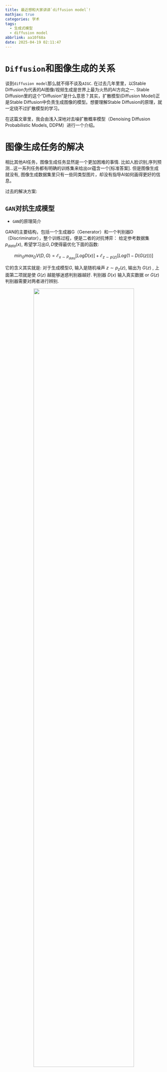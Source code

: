 ```yaml
---
title: 最近想和大家讲讲`diffusion model`!
mathjax: true
categories: 学术
tags:
  - 生成式模型
  - diffusion model
abbrlink: aa10f68a
date: 2025-04-19 02:11:47
---
```



<!-- # 最近想和大家讲讲`diffusion model`! -->


# `Diffusion`和图像生成的关系

谈到`diffusion model`那么就不得不谈及`AIGC`. 在过去几年里里，以Stable Diffusion为代表的AI图像/视频生成是世界上最为火热的AI方向之一. Stable Diffusion里的这个”Diffusion”是什么意思？其实，扩散模型(Diffusion Model)正是Stable Diffusion中负责生成图像的模型。想要理解Stable Diffusion的原理，就一定绕不过扩散模型的学习。


在这篇文章里，我会由浅入深地对去噪扩散概率模型（Denoising Diffusion Probabilistic Models, DDPM）进行一个介绍。


# 图像生成任务的解决

相比其他AI任务，图像生成任务显然是一个更加困难的事情. 比如人脸识别,序列预测...这一系列任务都有明确的训练集来给出or蕴含一个[标准答案].
但是图像生成就没有, 图像生成数据集里只有一些同类型图片，却没有指导AI如何画得更好的信息。

过去的解决方案:

## `GAN`对抗生成模型


- `GAN`的原理简介

GAN的主要结构，包括一个生成器G（Generator）和一个判别器D（Discriminator），整个训练过程，便是二者的对抗博弈：
给定参考数据集$p_{data}(x)$, 希望学习出$G,D$使得最优化下面的函数:

$$
min_{G}max_{D}V(D,G)=\mathcal{E}_{x\sim P_{data}}\left[Log D(x)\right]+\mathcal{E}_{z\sim p(z)}\left[Log(1-D(G(z)))\right]
$$

它的含义其实就是: 对于生成模型$G$, 输入是随机噪声 $z\sim p_{z}(z)$, 输出为 $G(z)$ , 上面第二项就是使 $G(z)$ 越能够迷惑判别器越好. 判别器 $D(x)$ 输入真实数据 or $G(z)$ 判别器需要对两者进行辨别.

<center>
<img src="/pics/GAN.png" width="80%">
</center>

- `GAN`存在的问题:

(*) 无法用于解决`离散型数据`的生成问题, 自然语言处理是一个很典型的例子:

局部信息很重要：图像局部很多细节并不太影响人类的对图像的理解，只要整体到位就 ok，不然也犯不着 CNN 这么多 filter 一层层给你过滤，你破坏少数像素点不影响人类理解。`自然语言麻烦在于，在细微处修改一下`，就变味了。比如“西瓜汁好喝！”，我稍微改一下“西瓜汁好喝吗？”，尾巴动一点，整个意思都变了。GAN 局部信息重构到底是靠死记硬背训练样本，还是靠神经网络插值“生成”出来的？我反正不清楚，不管如何，针对自然语言这种细节敏感的问题，GAN 不是一个首选方案，不然 n-gram 的 LM 也不会活到今天。

- 解决办法(引入强化学习RL)

related works [SeqGAN](https://arxiv.org/pdf/1609.05473v5)

to be continued


------------------------------------------------------------------------------


## `VAE` (Variational AutoEncoder) 变分推断模型

VAE作为可以和GAN比肩的生成模型，融合了贝叶斯方法和深度学习的优势，拥有优雅的数学基础和简单易懂的架构以及令人满意的性能，其能提取disentangled latent variable的特性也使得它比一般的生成模型具有更广泛的意义。

- 关于`Latent Variable`(隐藏变量)的理解

生成模型一般会生成多个种类的数据，比如说在手写数字生成中，我们总共有10个类别的数字要生成，这个时候latent variable model就是一个很好的选择。

为什么呢？举例来说，我们很容易能注意到相同类别的数据在不同维度之间是有依赖存在的，比如生成数字5的时候，如果左边已经生成了数字5的左半部分，那么右半部分就几乎可以确定是5的另一半了。


<center>
<img src="/pics/VAE.png" width="80%">
</center>

因此一个好的想法是，生成模型在生成数字的时候有两个步骤，即(1)决定要生成什么数字，这个数字用一个被称为latent variable的向量z来表示，(2)然后再根据z来直接生成相应的数字。用数学表达式来表示就是：

$$
P(X)=\int P(X|z;\theta)P(z)dz.
$$


- 问:那么现在的关键是关于`Latent Variable` $z$ 的 先验概率分布形式 $P(z)$ 如何取值?


答:很简单,直接设定 $P(z)$ 满足`标准高斯分布`就行. 因为任何复杂的分布都可以通过多层MLP映射成标准高斯分布.

- 问: 如何训练一个VAE

答: 最大化 $P(X)=\int P(X|z;\theta)P(z)dz$ 即可;

(1) 有了$z$的先验分布知识,我们可以使用若干次采样来最大化`似然函数`


即最大化 $P(X)\approx =\dfrac{1}{n}\sum_{i}P(X|z_i)$

然而当$z$是维度很高的高斯分布的时候,这种方法训练十分**低效**. 直接使用`z`先验分布来训练低效的原因直觉上是很明显的.因为对于数据集中的一个实例 $X_j$ 而言,其对应的隐变量区间 $z_j$ 实际上被似然函数**采样到的概率是很低的**.也就是说有效的训练次数很低.我们需要先假设一个 $q(z|X)$ 从此来针对数据集 $X_j$ 先得到 $z_j$ 来针对`decoder`训练,这样有效训练次数将大幅提升!





或者换一种说法: 我们需要注意到, 对于采样 $z_i \sim P(z)$ 所有的 $P(X|z_i)$ 其实都是几乎为0的. 换言之,绝大部分采样得到的的 $z$ 对于目标函数 $P(X)$ 的贡献**无足轻重**. 在换言之,我们只需要关注 $P(z|X)$ 更大的部分即可.

那么问题来了, 怎么计算 $z$ 的后验知识 $P(z|X)$?????? ~~很难的!~~


<center>
<img src="/pics/anon_red.jpg" width="35%">
</center>



(2) 贝叶斯公式巧妙转换 $p(z|X)$

直接得到后验分布 $P(z|X)$ 是极其困难的,我们能够得到的只有`encoder`侧的输出 $q(z|X)$ .我们需要记`encoder`的输出 $q(z|X)$;但是与此同时必须保证 $p$ 和 $q$ 的**分布相似性**.这里用`KL`散度来衡量:

$$
D(p(z|X)\|q(z|X))=E_{z\sim q}\left[log(q(z|X))-log(p(z|X))\right]
$$

使用**贝叶斯公式**对上式化简~~化繁~~: (~~其实贝叶斯这一步是最关键的一步~~)

$$
p(z|X)=\dfrac{p(X|z)\times p(z)}{p(X)}
$$

> 可以看见:我们通过使用贝叶斯公式将 $p(z|X)$ **巧妙地转换**为 $p(X|z)$ 将问题从`encoder`一侧转移到`decoder`一侧 ! 这是最最关键的一步!

于是:


$$
\begin{align*}
D(p(z|X)\|q(z|X))&=E_{z\sim q}\left[log(q(z|X))-log(p(z|X))\right]\\
&=E_{z\sim q}\left[log(q(z|X))-log(\dfrac{p(X|z)\times p(z)}{p(X)})\right]\\
&=E_{z\sim q}\left[log(q(z|X))-log(p(X|z))-log(p(z))+log(p(x))\right]
\end{align*}
$$

再度化简可以得到 $\rightarrow$

$$
log(p(X))-KL\left[q(z|X)\|p(z|X)\right]=E_{z\sim q}\left[log(p(X|z))\right]-KL\left[q(z|X)\|p(z)\right]
$$

注意到`KL`散度的非负性,于是有:

$$
log(p(X)) \geq E_{z\sim q}\left[log(p(X|z))\right]-KL\left[q(z|X)\|p(z)\right]
$$

我们不妨记作:

$$
ELBO=E_{z\sim q}\left[log(p(X|z))\right]-KL\left[q(z|X)\|p(z)\right]
$$

`ELBO`(Variational Lower Bound)记作变分下界;至此,我们近似将问题转化为了最大化变分下界;
既然目标是让变分下界最大化，那么我们就需要仔细研究一下这个变分下界。

- 首先是第一项，要想最大化 ELBO，那我们自然是想让第一项尽可能的大，也就是 x given z 的概率分布期望值更大。这很明显就是由 z 到 x 重组的过程，也就是 AutoEncoder 中的 Decoder，从潜在空间 Z 中重组 x。模型想做的是尽可能准确地重组.

- 其次是第二项，要想最大化 ELBO，我们自然需要让这项 KL 散度尽可能小，也就是 潜在空间 z 的近似后验分布尽可能接近于 z 的先验分布！这一项我们可以理解为，模型想让 z 尽可能避免过拟合.



--------------------------------------------------------------------------------


# `Diffusion`模型


扩散模型是一种特殊的VAE，其灵感来自于热力学：一个分布可以通过不断地添加噪声变成另一个分布。放到图像生成任务里，就是来自训练集的图像可以通过不断添加噪声变成符合标准正态分布的图像。但是:

(1) 不再训练一个可学习的编码器，而是把编码过程固定成不断添加噪声的过程；

(2) 不再把图像压缩成更短的向量，而是自始至终都对一个等大的图像做操作。解码器依然是一个可学习的神经网络，它的目的也同样是实现编码的逆操作。


<center>
<img src="/pics/DM.png" width="90%">
</center>


具体来说，扩散模型由正向过程和反向过程这两部分组成，对应VAE中的编码和解码。在正向过程中，输入 $X_0$ 会不断混入高斯噪声. 经过 $T$ 回合的加噪处理之后, 图像 $X_T$ 会变成一个符合标准正态分布的纯噪声图像. 而在反向过程中，我们希望训练出一个神经网络，该网络能够学会若干个去噪声操作，把 $X_T$ 还原回 $X_0$ .


## PART1 加噪过程:

前向加噪过程可以用描述为:

$$
q(x_t|x_{t-1})=\mathcal{N}(x_t;\sqrt{1-\beta_t}x_{t-1},\beta_t \mathcal{I})\\
$$

$$
q(x_{1:T}|x_0)=\prod_{t=1}^{T}q(x_t|x_{t-1})=\prod_{t=1}^{T}\mathcal{N}(x_t;\sqrt{1-\beta_t}x_{t-1},\beta_t \mathcal{I})\\
$$

其中 $\beta_{t_i}$  是高斯分布方差的超参数,在扩散过程中，随着 $T$ 的增大, 越来越接近纯噪声。当 $T$ 足够大的时候，收敛为标准高斯噪声 $\mathcal{N}(0,\mathcal{I})$。

不妨设 $\alpha_t=1-\beta_t$ , $\hat{a_t}=\prod_{i=1}^t \alpha_i$ , 依次展开 $x_t$ 可以得到:

$$
\begin{align*}
x_t&=\sqrt{\alpha_t}x_{t-1}+\sqrt{1-\alpha_t}\epsilon_1\\
&=\sqrt{\alpha_t}\left(\sqrt{\alpha_{t-1}}x_{t-2}+\sqrt{1-\alpha_{t-1}}\epsilon_2\right)+\sqrt{1-\alpha_t}\epsilon_2\\
&=\sqrt{\alpha_1\alpha_2}x_{t-2}+\left(\sqrt{\alpha_t(1-\alpha_{t-1})}\epsilon_2+\sqrt{1-\alpha_t}\epsilon_1\right)\\
\end{align*}
$$

其中 $\epsilon_1, \epsilon_2 \sim \mathcal{N}(0,\mathcal{I})$, 由独立正态分布的可叠加性: $\mathcal{N}(0,\sigma_1^2\mathcal{I})+\mathcal{N}(0,\sigma_2^2\mathcal{I})$ :

$$
x_t=\sqrt{\alpha_t\alpha_{t-1}}x_{t-1}+\sqrt{1-\alpha_t\alpha_{t-1}}\hat{\epsilon}
$$

再进一步:

$$
x_t=\sqrt{\hat{a_t}}x_0+\sqrt{1-\hat{a_t}}\hat{\epsilon_t}
$$



这意味着 $q(x_t|x_0)= \mathcal{N}(x_t|\sqrt{\hat{a_t}}x_0,(1-\sqrt{\hat{a_t}})\mathcal{I})$

加噪过程到此结束.


## PART2  解噪过程

实际上, 每一步降噪过程 $q(x_{t-1}|x_t)$ 是难以形式化求解的.  我们的解码器就是为此而来的!其中 $\theta$ 就是我们神经网络的参数:

$$
p_{\theta}(x_{t-1}|x_t)=\mathcal{N}(x_{t-1}|\mu_{\theta}(x_t,t),\sigma_{\theta}^2(x_t,t)\mathcal{I})
$$

于是有:

$$
p_{\theta}(x_;T)=p(x_T)\prod_{t=T}^{1}p_{\theta}(x_{t-1},x_0)=p(x_T)\prod_{t=T}^{1}\mathcal{N}(x_{t-1}|\mu_{\theta}(x_t,t),\sigma_{\theta}^2(x_t,t)\mathcal{I})\\
$$




--------------------------------------------------------------------------------


<center>
<img src="/pics/mtm_layer.gif" width="40%">
</center>

